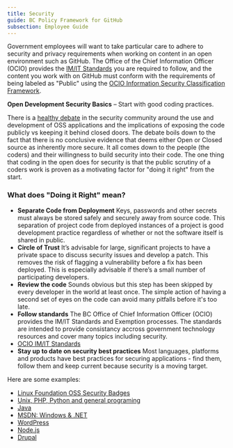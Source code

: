 ```yaml
---
title: Security
guide: BC Policy Framework for GitHub
subsection: Employee Guide
---
```


Government employees will want to take particular care to adhere to security and privacy requirements when working on content in an open environment such as GitHub. The Office of the Chief Information Officer (OCIO) provides the [IM/IT Standards](https://www2.gov.bc.ca/gov/content/governments/services-for-government/policies-procedures/im-it-standards) you are required to follow, and the content you work with on GitHub must conform with the requirements of being labeled as "Public" using the [OCIO Information Security Classification Framework](http://www.cio.gov.bc.ca/cio/informationsecurity/classification/information_security_classification_framework.page).

**Open Development Security Basics** – Start with good coding practices.

There is a [healthy debate](http://www.dwheeler.com/secure-programs/Secure-Programs-HOWTO/open-source-security.html) in the security community around the use and development of OSS applications and the implications of exposing the code publicly vs keeping it behind closed doors. The debate boils down to the fact that there is no conclusive evidence that deems either Open or Closed source as inherently more secure. It all comes down to the people (the coders) and their willingness to build security into their code. The one thing that coding in the open does for security is that the public scrutiny of a coders work is proven as a motivating factor for "doing it right" from the start.

### What does "Doing it Right" mean?

* **Separate Code from Deployment** Keys, passwords and other secrets must always be stored safely and securely away from source code. This separation of project code from deployed instances of a project is good development practice regardless of whether or not the software itself is shared in public.
* **Circle of Trust** It’s advisable for large, significant projects to have a private space to discuss security issues and develop a patch. This removes the risk of flagging a vulnerability before a fix has been deployed. This is especially advisable if there’s a small number of participating developers.
* **Review the code** Sounds obvious but this step has been skipped by every developer in the world at least once. The simple action of having a second set of eyes on the code can avoid many pitfalls before it's too late.
* **Follow standards** The BC Office of Chief Information Officer (OCIO) provides the IM/IT Standards and Exemption processes. The standards are intended to provide consistancy accross government technology resources and cover many topics including security.
* [OCIO IM/IT Standards](https://www2.gov.bc.ca/gov/content/governments/services-for-government/policies-procedures/im-it-standards)
* **Stay up to date on security best practices** Most languages, platforms and products have best practices for securing applications - find them, follow them and keep current because security is a moving target.

Here are some examples:

* [Linux Foundation OSS Security Badges](https://github.com/linuxfoundation/cii-best-practices-badge)
* [Unix, PHP, Python and general programing](http://www.dwheeler.com/secure-programs/Secure-Programs-HOWTO/index.html)
* [Java](https://www.java.com/en/security/developer-info.jsp)
* [MSDN: Windows & .NET](https://msdn.microsoft.com/en-us/library/zdh19h94(v=vs.140).aspx)
* [WordPress](http://stevegrunwell.github.io/wordpress-security-basics/#/)
* [Node.js](http://blog.risingstack.com/node-js-security-tips/)
* [Drupal](https://www.drupal.org/writing-secure-code)
